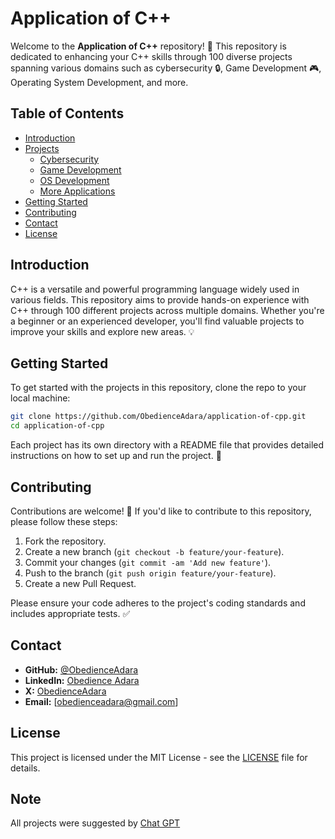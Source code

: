 # Application of C++

Welcome to the **Application of C++** repository! 🎉 This repository is dedicated to enhancing your C++ skills through 100 diverse projects spanning various domains such as cybersecurity 🔒, Game Development 🎮, Operating System Development, and more.

## Table of Contents

- [Introduction](#introduction)
- [Projects](#projects)
  - [Cybersecurity](#cybersecurity-🔒)
  - [Game Development](#game-development-🎮)
  - [OS Development](#os-development)
  - [More Applications](#more-applications)
- [Getting Started](#getting-started)
- [Contributing](#contributing)
- [Contact](#contact)
- [License](#license)

## Introduction

C++ is a versatile and powerful programming language widely used in various fields. This repository aims to provide hands-on experience with C++ through 100 different projects across multiple domains. Whether you're a beginner or an experienced developer, you'll find valuable projects to improve your skills and explore new areas. 💡

<!-- ## Projects

### Cybersecurity 🔒

1. [Project 1: Network Scanner](projects/cybersecurity/network_scanner) 🔍
2. [Project 2: Password Cracker](projects/cybersecurity/password_cracker) 🔑
3. ...

### Web Development 🌐

1. [Project 1: Personal Blog](projects/web_development/personal_blog) 📝
2. [Project 2: E-commerce Website](projects/web_development/ecommerce_website) 🛒
3. ...

### Data Science 📊

1. [Project 1: Data Analysis with Pandas](projects/data_science/data_analysis_pandas) 🐼
2. [Project 2: Machine Learning Model](projects/data_science/machine_learning_model) 🤖
3. ...

### More Applications

1. [Automation](projects/automation) 🤖
2. [Game Development](projects/game_development) 🎮
3. [Desktop Applications](projects/desktop_applications) 💻
4. ... -->

## Getting Started

To get started with the projects in this repository, clone the repo to your local machine:

```bash
git clone https://github.com/ObedienceAdara/application-of-cpp.git
cd application-of-cpp
```

Each project has its own directory with a README file that provides detailed instructions on how to set up and run the project. 📂

## Contributing

Contributions are welcome! 🎉 If you'd like to contribute to this repository, please follow these steps:

1. Fork the repository.
2. Create a new branch (`git checkout -b feature/your-feature`).
3. Commit your changes (`git commit -am 'Add new feature'`).
4. Push to the branch (`git push origin feature/your-feature`).
5. Create a new Pull Request.

Please ensure your code adheres to the project's coding standards and includes appropriate tests. ✅

## Contact

- **GitHub:** [@ObedienceAdara](https://github.com/ObedienceAdara)
- **LinkedIn:** [Obedience Adara](https://www.linkedin.com/in/obedience-adara-5832062b2/)
- **X:** [ObedienceAdara](https://x.com/ObedienceAdara/) 
- **Email:** [obedienceadara@gmail.com]

## License

This project is licensed under the MIT License - see the [LICENSE](LICENSE) file for details.

## Note

All projects were suggested by [Chat GPT](https://www.chat.openai.com)
